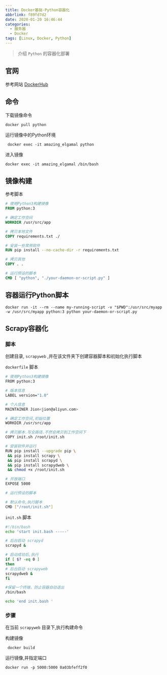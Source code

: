 ```yaml
---
title: Docker基础-Python容器化
abbrlink: f89fd7d2
date: 2020-01-20 16:46:44
categories:
  - 服务器
  - Docker
tags: [Linux, Docker, Python]
---
```


> 介绍 `Python` 的容器化部署

<!--more-->



## 官网

参考网站 [DockerHub](https://hub.docker.com/_/python)

## 命令

下载镜像命令

`docker pull python`



运行镜像中的Python环境

` docker exec -it amazing_elgamal python`

进入镜像

`docker exec -it amazing_elgamal /bin/bash`



## 镜像构建

参考脚本

```dockerfile
# 使用Python3构建镜像
FROM python:3

# 确定工作空间
WORKDIR /usr/src/app

# 拷贝本地文件
COPY requirements.txt ./

# 安装一些常用软件
RUN pip install --no-cache-dir -r requirements.txt

# 拷贝其他
COPY . .

# 运行预设的脚本
CMD [ "python", "./your-daemon-or-script.py" ]
```





## 容器运行Python脚本



`docker run -it --rm --name my-running-script -v "$PWD":/usr/src/myapp -w /usr/src/myapp python:3 python your-daemon-or-script.py`





## Scrapy容器化

### 脚本

创建目录, `scrapyweb` ,并在该文件夹下创建容器脚本和初始化执行脚本

`dockerfile` 脚本

```bash
# 使用Python3构建镜像
FROM python:3

# 版本信息
LABEL version="1.0" 

# 个人信息
MAINTAINER Jion<jion@aliyun.com>

# 确定工作空间,初始位置
WORKDIR /usr/src/app

# 拷贝脚本.写全路径.不然会拷贝到工作空间下
COPY init.sh /root/init.sh

# 安装软件并运行
RUN pip install --upgrade pip \
 && pip install scrapy \ 
 && pip install scrapyd \
 && pip install scrapydweb \
 && chmod +x /root/init.sh

# 开放端口
EXPOSE 5000

# 运行预设的脚本

# 默认命令,执行脚本
CMD ["/root/init.sh"]
```

`init.sh` 脚本

```bash
#!/bin/bash
echo 'start init.bash -----'

# 后台启动 scrapyd
scrapyd &

# 启动成功后,执行
if [ $? -eq 0 ]
then
# 后台启动 scrapyweb
scrapydweb &
fi

#保留一个终端，防止容器自动退出
/bin/bash

echo 'end init.bash '
```



### 步骤

在当前 `scrapyweb` 目录下,执行构建命令

构建镜像

` docker build`

运行镜像,并指定端口

`docker run -p 5000:5000 0a03bfeff2f0`

